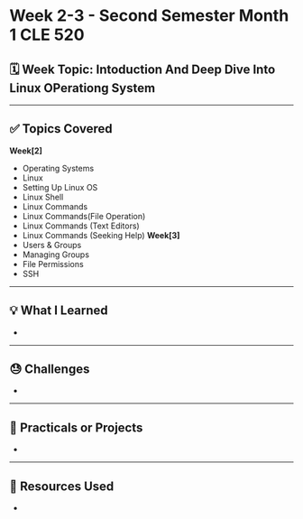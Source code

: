 # Week 2-3 - Second Semester Month 1 CLE 520

## 🗓️ Week Topic: Intoduction And Deep Dive Into Linux OPerationg System

---

## ✅ Topics Covered
  **Week[2]**
- Operating Systems
- Linux
- Setting Up Linux OS
- Linux Shell
- Linux Commands
- Linux Commands(File Operation)
- Linux Commands (Text Editors)
- Linux Commands (Seeking Help)
  **Week[3]**
- Users & Groups
- Managing Groups
- File Permissions
- SSH
---

## 💡 What I Learned
- 

---

## 😓 Challenges
- 

---

## 🧪 Practicals or Projects
- 

---

## 🔗 Resources Used
- 
